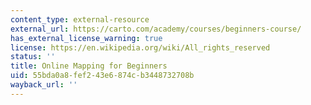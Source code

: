 ```yaml
---
content_type: external-resource
external_url: https://carto.com/academy/courses/beginners-course/
has_external_license_warning: true
license: https://en.wikipedia.org/wiki/All_rights_reserved
status: ''
title: Online Mapping for Beginners
uid: 55bda0a8-fef2-43e6-874c-b3448732708b
wayback_url: ''
---
```

